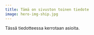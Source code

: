 ```yaml
---
title: Tämä on sivuston toinen tiedote
image: hero-img-ship.jpg
---
```


Tässä tiedotteessa kerrotaan asioita.